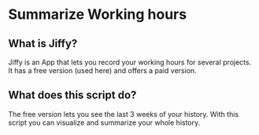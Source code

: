 # Summarize Working hours

## What is Jiffy?
Jiffy is an App that lets you record your working hours for several projects.
It has a free version (used here) and offers a paid version.

## What does this script do?
The free version lets you see the last 3 weeks of your history. With this script
you can visualize and summarize your whole history.


